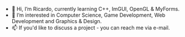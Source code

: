 - 👋 Hi, I’m Ricardo, currently learning C++, ImGUI, OpenGL & MyForms.
- 👀 I’m interested in Computer Science, Game Development, Web Development and Graphics & Design.
- 📫 If you'd like to discuss a project - you can reach me via e-mail.
